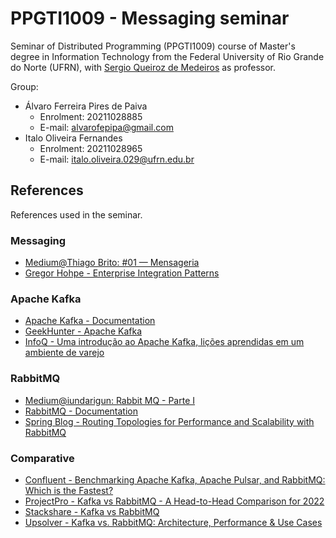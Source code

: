 # PPGTI1009 - Messaging seminar

Seminar of Distributed Programming (PPGTI1009) course of Master's degree in Information Technology
from the Federal University of Rio Grande do Norte (UFRN), with
[Sergio Queiroz de Medeiros][ufrn-professor] as professor.

Group:

- Álvaro Ferreira Pires de Paiva
  - Enrolment: 20211028885
  - E-mail: alvarofepipa@gmail.com
- Italo Oliveira Fernandes
  - Enrolment: 20211028965
  - E-mail: italo.oliveira.029@ufrn.edu.br

## References

References used in the seminar.

### Messaging

- [Medium@Thiago Brito: #01 — Mensageria][menssaging]
- [Gregor Hohpe - Enterprise Integration Patterns][messaging-patterns]

### Apache Kafka

- [Apache Kafka - Documentation][kafka-doc]
- [GeekHunter - Apache Kafka][kafka-geekhunter]
- [InfoQ - Uma introdução ao Apache Kafka, lições aprendidas em um ambiente de varejo][kafka-infoq]

### RabbitMQ

- [Medium@iundarigun: Rabbit MQ - Parte I][rabbiqm-medium]
- [RabbitMQ - Documentation][rabbitmq-doc]
- [Spring Blog - Routing Topologies for Performance and Scalability with RabbitMQ][rabbitmq-spring]

### Comparative

- [Confluent - Benchmarking Apache Kafka, Apache Pulsar, and RabbitMQ: Which is the Fastest?][comparative-confluent]
- [ProjectPro - Kafka vs RabbitMQ - A Head-to-Head Comparison for 2022][comparative-projectpro]
- [Stackshare - Kafka vs RabbitMQ][comparative-stackshare]
- [Upsolver - Kafka vs. RabbitMQ: Architecture, Performance & Use Cases][comparative-upsolver]

[ufrn-professor]: https://sigaa.ufrn.br/sigaa/public/docente/portal.jsf?siape=2510306

[menssaging]: https://medium.com/@devbrito91/mensageria-1330c6032049
[messaging-patterns]: https://www.enterpriseintegrationpatterns.com/

[kafka-doc]: https://kafka.apache.org/documentation/
[kafka-geekhunter]: https://blog.geekhunter.com.br/apache-kafka/
[kafka-infoq]: https://www.infoq.com/br/articles/apache-kafka-licoes/

[rabbitmq-doc]: https://www.rabbitmq.com/documentation.html
[rabbiqm-medium]: https://medium.com/dev-cave/rabbit-mq-parte-i-c15e5f89d94
[rabbitmq-spring]: https://spring.io/blog/2011/04/01/routing-topologies-for-performance-and-scalability-with-rabbitmq

[comparative-confluent]: https://www.confluent.io/blog/kafka-fastest-messaging-system/
[comparative-projectpro]: https://www.projectpro.io/article/kafka-vs-rabbitmq/451
[comparative-stackshare]: https://stackshare.io/stackups/kafka-vs-rabbitmq
[comparative-upsolver]: https://www.upsolver.com/blog/kafka-versus-rabbitmq-architecture-performance-use-case

